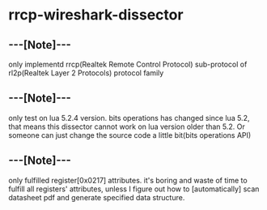 # rrcp-wireshark-dissector
## ---[Note]---
only implementd rrcp(Realtek Remote Control Protocol) sub-protocol of rl2p(Realtek Layer 2 Protocols) protocol family

## ---[Note]---
only test on lua 5.2.4 version. bits operations has changed since lua 5.2, that means this dissector cannot work on lua version older than 5.2. Or someone can just change the source code a little bit(bits operations API)

## ---[Note]---
only fulfilled register[0x0217] attributes. it's boring and waste of time to fulfill all registers' attributes, unless I figure out how to [automatically] scan datasheet pdf and generate specified data structure.  
